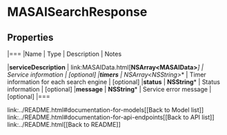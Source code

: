 # MASAISearchResponse

## Properties
|===
|Name | Type | Description | Notes

|**serviceDescription** | link:MASAIData.html[**NSArray&lt;MASAIData&gt;***] | Service information | [optional] 
|**timers** | **NSArray&lt;NSString*&gt;*** | Timer information for each search engine | [optional] 
|**status** | **NSString*** | Status information | [optional] 
|**message** | **NSString*** | Service error message | [optional] 
|===

link:../README.html#documentation-for-models[[Back to Model list]] link:../README.html#documentation-for-api-endpoints[[Back to API list]] link:../README.html[[Back to README]]



